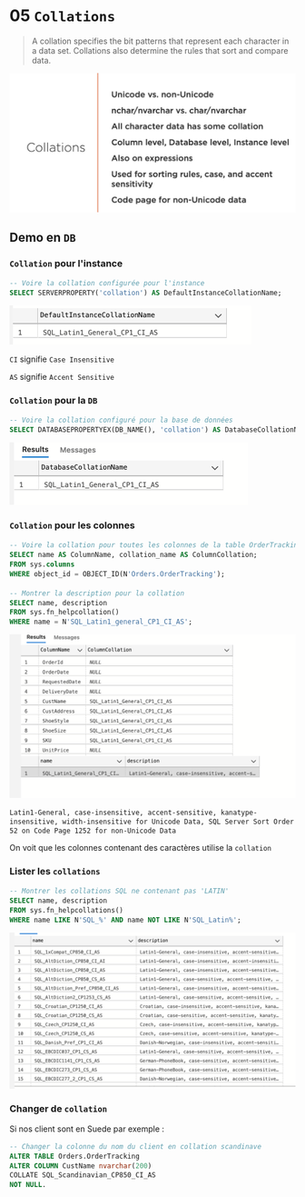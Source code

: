 # 05 `Collations`

> A collation specifies the bit patterns that represent each character in a data set. Collations also determine the rules that sort and compare data.

<img src="assets/collations-ezz.png" alt="collations-ezz" style="zoom:50%;" />



## Demo en `DB`

### `Collation` pour l'instance

```sql
-- Voire la collation configurée pour l'instance
SELECT SERVERPROPERTY('collation') AS DefaultInstanceCollationName;
```

<img src="assets/instance-level-collation-njc.png" alt="instance-level-collation-njc" style="zoom:50%;" />

`CI` signifie `Case Insensitive`

`AS` signifie `Accent Sensitive`



### `Collation` pour la `DB`

```sql
-- Voire la collation configuré pour la base de données
SELECT DATABASEPROPERTYEX(DB_NAME(), 'collation') AS DatabaseCollationName;
```

<img src="assets/collation-at-database-level-ggq.png" alt="collation-at-database-level-ggq" style="zoom:50%;" />



### `Collation` pour les colonnes

```sql
-- Voire la collation pour toutes les colonnes de la table OrderTracking
SELECT name AS ColumnName, collation_name AS ColumnCollation;
FROM sys.columns
WHERE object_id = OBJECT_ID(N'Orders.OrderTracking');

-- Montrer la description pour la collation
SELECT name, description
FROM sys.fn_helpcollation()
WHERE name = N'SQL_Latin1_general_CP1_CI_AS';
```

<img src="assets/collations-select-result-iif.png" alt="collations-select-result-iif" style="zoom:50%;" />

```
Latin1-General, case-insensitive, accent-sensitive, kanatype-insensitive, width-insensitive for Unicode Data, SQL Server Sort Order 52 on Code Page 1252 for non-Unicode Data
```

On voit que les colonnes contenant des caractères utilise la `collation`



### Lister les `collations`

```sql
-- Montrer les collations SQL ne contenant pas 'LATIN'
SELECT name, description
FROM sys.fn_helpcollations()
WHERE name LIKE N'SQL_%' AND name NOT LIKE N'SQL_Latin%';
```

<img src="assets/list-of-non-latin-collations-dva.png" alt="list-of-non-latin-collations-dva" style="zoom:50%;" />



### Changer de `collation`

Si nos client sont en Suede par exemple :

```sql
-- Changer la colonne du nom du client en collation scandinave
ALTER TABLE Orders.OrderTracking
ALTER COLUMN CustName nvarchar(200)
COLLATE SQL_Scandinavian_CP850_CI_AS
NOT NULL.
```

